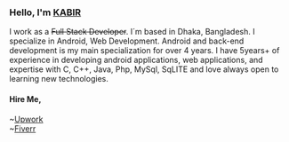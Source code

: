 
### Hello, I'm [KABIR](https://n3o-d4rk3r.github.io)

I work as a ~~Full Stack Developer~~. I´m based in Dhaka, Bangladesh. I specialize in Android, Web Development. Android and back-end development is my main specialization for over 4 years. I have 5years+ of experience in developing android applications, web applications, and expertise with C, C++, Java, Php, MySql, SqLITE and love always open to learning new technologies.

#### Hire Me,<br>
~[Upwork](https://www.upwork.com/workwith/ictdkabir2011)<br>
~[Fiverr](https://www.fiverr.com/ictdkabir2011)<br>

